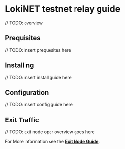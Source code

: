 # LokiNET testnet relay guide

// TODO: overview

## Prequisites

// TODO: insert prequesites here

## Installing

// TODO: insert install guide here

## Configuration

// TODO: insert config guide here

## Exit Traffic

// TODO: exit node oper overview goes here

For More information see the **[Exit Node Guide](../LokiNET/Guides/ExitNodeGuide.md)**.

